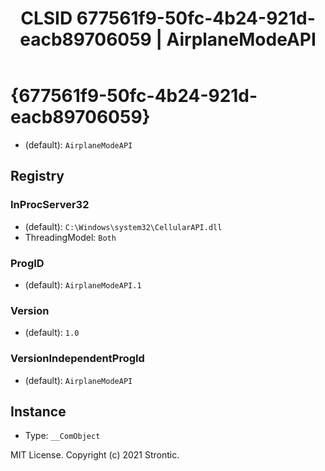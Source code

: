 ﻿---
title: "CLSID 677561f9-50fc-4b24-921d-eacb89706059 | AirplaneModeAPI"
excerpt: What is COM-Object CLSID 677561f9-50fc-4b24-921d-eacb89706059?
---

# {677561f9-50fc-4b24-921d-eacb89706059}

* (default): `AirplaneModeAPI`

## Registry


### InProcServer32

* (default): `C:\Windows\system32\CellularAPI.dll`
* ThreadingModel: `Both`

### ProgID

* (default): `AirplaneModeAPI.1`

### Version

* (default): `1.0`

### VersionIndependentProgId

* (default): `AirplaneModeAPI`

## Instance

* Type: `__ComObject`

MIT License. Copyright (c) 2021 Strontic.



